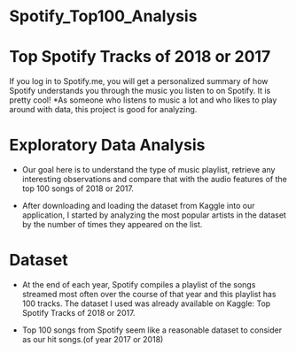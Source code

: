 # Spotify_Top100_Analysis

# Top Spotify Tracks of 2018 or 2017

If you log in to Spotify.me, you will get a personalized summary of how Spotify understands you through the music you listen to on Spotify. It is pretty cool!
*As someone who listens to music a lot and who likes to play around with data, this project is good for analyzing.

# Exploratory Data Analysis
* Our goal here is to understand the type of music playlist, retrieve any interesting observations and compare that with the audio features of the top 100 songs of 2018 or 2017.

* After downloading and loading the dataset from Kaggle into our application, I started by analyzing the most popular artists in the dataset by the number of times they appeared on the list.


# Dataset
* At the end of each year, Spotify compiles a playlist of the songs streamed most often over the course of that year and this playlist has 100 tracks. The dataset I used was already available on Kaggle: Top Spotify Tracks of 2018 or 2017.

* Top 100 songs from Spotify seem like a reasonable dataset to consider as our hit songs.(of year 2017 or 2018)
